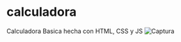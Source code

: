 # calculadora
Calculadora Basica hecha con HTML, CSS y JS
![Captura](https://user-images.githubusercontent.com/82739867/116910327-df935000-ac1b-11eb-900d-4f3f88bca1eb.PNG)
